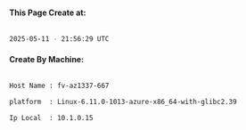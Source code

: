 
   
#### This Page Create at:

```bash

2025-05-11 - 21:56:29 UTC

```

#### Create By Machine:

```bash

Host Name : fv-az1337-667

platform  : Linux-6.11.0-1013-azure-x86_64-with-glibc2.39

Ip Local  : 10.1.0.15

```

